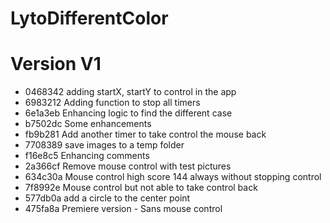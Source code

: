 # LytoDifferentColor

# Version V1
* 0468342 adding startX, startY to control in the app
* 6983212 Adding function to stop all timers
* 6e1a3eb Enhancing logic to find the different case
* b7502dc Some enhancements
* fb9b281 Add another timer to take control the mouse back
* 7708389 save images to a temp folder
* f16e8c5 Enhancing comments
* 2a366cf Remove mouse control with test pictures
* 634c30a Mouse control high score 144 always without stopping control
* 7f8992e Mouse control but not able to take control back
* 577db0a add a circle to the center point
* 475fa8a Premiere version - Sans mouse control
